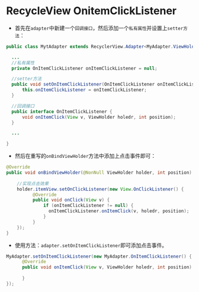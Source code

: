# RecycleView OnitemClickListener

- 首先在`adapter`中新建一个`回调接口`，然后添加一个`私有属性`并设置上`setter方法`：

```java
public class MytAdapter extends RecyclerView.Adapter<MyAdapter.ViewHolder>{

  ...
  //私有属性
  private OnItemClickListener onItemClickListener = null;

  //setter方法
  public void setOnItemClickListener(OnItemClickListener onItemClickListener) {
      this.onItemClickListener = onItemClickListener;
  }

  //回调接口
  public interface OnItemClickListener {
      void onItemClick(View v, ViewHolder holedr, int position);
  }

  ...

}
```

- 然后在重写的`onBindViewHolder`方法中添加上点击事件即可：



```java
@Override
public void onBindViewHolder(@NonNull ViewHolder holder, int position) {
        
    //实现点击效果
    holder.itemView.setOnClickListener(new View.OnClickListener() {
          @Override
          public void onClick(View v) {
              if (onItemClickListener != null) {
                onItemClickListener.onItemClick(v, holedr, position);
              }
          }
    });
}
```

- 使用方法：`adapter.setOnItemClickListener`即可添加点击事件。



```java
MyAdapter.setOnItemClickListener(new MyAdapter.OnItemClickListener() {
      @Override
      public void onItemClick(View v, ViewHolder holedr, int position) {
                
      }
});
```